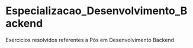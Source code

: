 # Especializacao_Desenvolvimento_Backend
Exercicios resolvidos referentes a Pós em Desenvolvimento Backend
